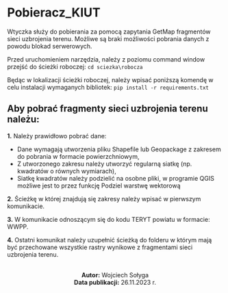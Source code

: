 # Pobieracz_KIUT
Wtyczka służy do pobierania za pomocą zapytania GetMap fragmentów sieci uzbrojenia terenu. Możliwe są braki możliwości pobrania danych z powodu blokad serwerowych.

Przed uruchomieniem narzędzia, należy z poziomu command window przejść do ścieżki roboczej:
```cd sciezka\robocza```

Będąc w lokalizacji ścieżki roboczej, należy wpisać poniższą komendę w celu instalacji wymaganych bibliotek:
```pip install -r requirements.txt```

## Aby pobrać fragmenty sieci uzbrojenia terenu należu:
**1.** Należy prawidłowo pobrać dane:
- Dane wymagają utworzenia pliku Shapefile lub Geopackage z zakresem do pobrania w formacie powierzchniowym,
- Z utworzonego zakresu należy utworzyć regularną siatkę (np. kwadratów o równych wymiarach),
- Siatkę kwadratów należy podzielić na osobne pliki, w programie QGIS możliwe jest to przez funkcję Podziel warstwę wektorową

**2.** Ścieżkę w której znajdują się zakresy należy wpisać w pierwszym komunikacie.

**3.** W komunikacie odnoszącym się do kodu TERYT powiatu w formacie: WWPP.

**4.** Ostatni komunikat należy uzupełnić ścieżką do folderu w którym mają być przechowane wszystkie rastry wynikowe z fragmentami sieci uzbrojenia terenu.


<div align='center'>
    <br>
    <b>Autor:</b> Wojciech Sołyga <br>
    <b>Data publikacji:</b> 26.11.2023 r.<br>
    <!-- <b>Data aktualizacji:</b> 26.11.2023 r. -->
</div>
